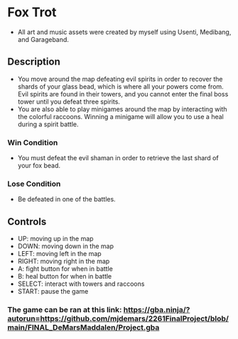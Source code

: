 # Fox Trot
* All art and music assets were created by myself using Usenti, Medibang, and Garageband.

## Description
* You move around the map defeating evil spirits in order to recover the shards of your glass bead, which is where all your powers come from. Evil spirits are found in their towers, and you cannot enter the final boss tower until you defeat three spirits.
* You are also able to play minigames around the map by interacting with the colorful raccoons. Winning a minigame will allow you to use a heal during a spirit battle.

### Win Condition
* You must defeat the evil shaman in order to retrieve the last shard of your fox bead. 

### Lose Condition
*  Be defeated in one of the battles.

## Controls
* UP: moving up in the map
* DOWN: moving down in the map
* LEFT: moving left in the map
* RIGHT: moving right in the map
* A: fight button for when in battle
* B: heal button for when in battle
* SELECT: interact with towers and raccoons
* START: pause the game

### The game can be ran at this link: https://gba.ninja/?autorun=https://github.com/mjdemars/2261FinalProject/blob/main/FINAL_DeMarsMaddalen/Project.gba
